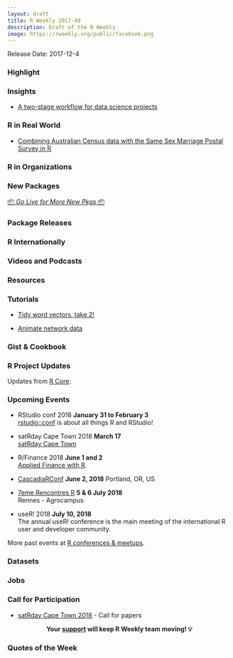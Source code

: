 ```yaml
---
layout: draft
title: R Weekly 2017-49
description: Draft of the R Weekly
image: https://rweekly.org/public/facebook.png
---
```


Release Date: 2017-12-4

###  Highlight




### Insights

+ [A two-stage workflow for data science projects](https://edwinth.github.io/blog/workflow/)



### R in Real World

+ [Combining Australian Census data with the Same Sex Marriage Postal Survey in R](https://medium.com/@miles.mcbain/combining-australian-census-data-with-the-same-sex-marriage-postal-survey-in-r-39d9b2082249)

###  R in Organizations




###  New Packages

<p class="added-hostname"><a href="https://rweekly.org/live" target="_blank" class="externalLink">📦 <i>Go Live for More New Pkgs</i> 📦</a></p>






### Package Releases




###  R Internationally





###  Videos and Podcasts




###  Resources



###  Tutorials

+ [Tidy word vectors, take 2!](https://juliasilge.com/blog/word-vectors-take-two/)

+ [Animate network data](https://blog.olivia-data.com/2017/11/21/animate-network-data/)

### Gist & Cookbook


<!--<div class="post-more-begin"></div><div class="post-more-end"></div>-->


###  R Project Updates

Updates from [R Core](http://developer.r-project.org/blosxom.cgi/R-devel/NEWS):





###  Upcoming Events

+ RStudio conf 2018 **January 31 to February 3** <br />
[rstudio::conf](https://www.rstudio.com/conference/) is about all things R and RStudio!

+ satRday Cape Town 2018 **March 17** <br />
[satRday Cape Town](http://capetown2018.satrdays.org/)

+ R/Finance 2018 **June 1 and 2** <br />
[Applied Finance with R](http://www.rinfinance.com).

+ [CascadiaRConf](https://cascadiarconf.com/) **June 2, 2018**
Portland, OR, US

+ [7eme Rencontres R](https://r2018-rennes.sciencesconf.org/)  **5 & 6 July 2018** <br />
Rennes - Agrocampus

+ useR! 2018 **July 10, 2018** <br />
The annual useR! conference is the main meeting of the international R user and developer community.

More past events at [R conferences & meetups](https://conf.rweekly.org).

### Datasets



### Jobs



###  Call for Participation

+ [satRday Cape Town 2018](http://capetown2018.satrdays.org/#callforpapers) - Call for papers

<p class="hide-support added-hostname support-rweekly" style="text-align: center;font-weight: bold;">Your <a class="non-visited externalLink" href="https://www.patreon.com/rweekly" onclick="pas(this)">support</a> will keep R Weekly team moving! 💡</p>

###  Quotes of the Week

